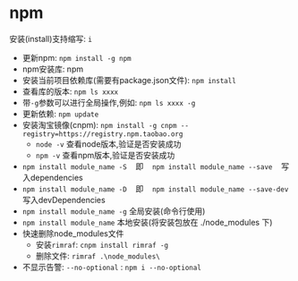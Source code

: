 # npm
安装(install)支持缩写: `i`
- 更新npm: `npm install -g npm`
- npm安装库: npm
- 安装当前项目依赖库(需要有package.json文件): `npm install `
- 查看库的版本: `npm ls xxxx`
- 带`-g`参数可以进行全局操作,例如: `npm ls xxxx -g`
- 更新依赖: `npm update`
- 安装淘宝镜像(cnpm): `npm install -g cnpm --registry=https://registry.npm.taobao.org`
    - `node -v` 查看node版本,验证是否安装成功
    - `npm -v` 查看npm版本,验证是否安装成功
- `npm install module_name -S`    即    `npm install module_name --save`    写入dependencies
- `npm install module_name -D`    即    `npm install module_name --save-dev` 写入devDependencies
- `npm install module_name -g` 全局安装(命令行使用)
- `npm install module_name` 本地安装(将安装包放在 ./node_modules 下)
- 快速删除node_modules文件
    - 安装`rimraf`: `cnpm install rimraf -g`
    - 删除文件: `rimraf .\node_modules\`
- 不显示告警: `--no-optional`
    : `npm i --no-optional`

